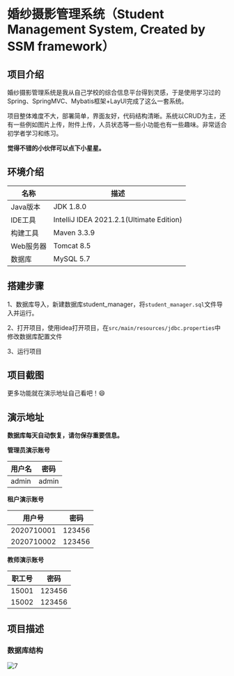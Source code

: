 # 婚纱摄影管理系统（Student Management System, Created by SSM framework）

## 项目介绍

婚纱摄影管理系统是我从自己学校的综合信息平台得到灵感，于是使用学习过的Spring、SpringMVC、Mybatis框架+LayUI完成了这么一套系统。

项目整体难度不大，部署简单，界面友好，代码结构清晰。系统以CRUD为主，还有一些例如图片上传，附件上传，人员状态等一些小功能也有一些趣味。非常适合初学者学习和练习。

**觉得不错的小伙伴可以点下小星星。**

## 环境介绍

| 名称      | 描述                                     |
| --------- | ----------------------------------------|
| Java版本  | JDK 1.8.0                                |
| IDE工具   | IntelliJ IDEA 2021.2.1(Ultimate Edition) |
| 构建工具  | Maven 3.3.9                              |
| Web服务器 | Tomcat 8.5                               |
| 数据库    | MySQL 5.7                                |

## 搭建步骤

1、数据库导入，新建数据库student_manager，将`student_manager.sql`文件导入并运行。

2、打开项目，使用idea打开项目，在`src/main/resources/jdbc.properties`中修改数据库配置文件

3、运行项目

## 项目截图


更多功能就在演示地址自己看吧！:smile:

## 演示地址


**数据库每天自动恢复，请勿保存重要信息。**

**管理员演示账号**

| 用户名 | 密码  |
| ------ | ----- |
| admin  | admin |

**租户演示账号**

| 用户号       | 密码   |
| ---------- | ------ |
| 2020710001 | 123456 |
| 2020710002 | 123456 |

**教师演示账号**

| 职工号 | 密码   |
| ------ | ------ |
| 15001  | 123456 |
| 15002  | 123456 |

## 项目描述

### 数据库结构

![7](https://github.com/huanfenz/StudentManager/assets/49386166/bf4c968c-65e3-440e-8658-f9ca4fa38f4c)





